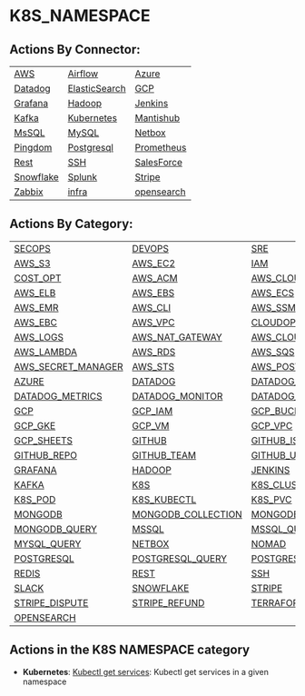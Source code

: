 # K8S\_NAMESPACE

## Actions By Connector:

|                                                             |                                           |                                     |
| ----------------------------------------------------------- | ----------------------------------------- | ----------------------------------- |
| [AWS](action\_AWS.md)                                       | [Airflow](action\_AIRFLOW.md)             | [Azure](action\_AZURE.md)           |
| [Datadog](action\_DATADOG.md)                               | [ElasticSearch](action\_ELASTICSEARCH.md) | [GCP](action\_GCP.md)               |
| [Grafana](action\_GRAFANA.md)                               | [Hadoop](action\_HADOOP.md)               | [Jenkins](action\_JENKINS.md)       |
| [Kafka](../guides/connectors/apache-kafka/action\_kafka.md) | [Kubernetes](action\_KUBERNETES.md)       | [Mantishub](action\_MANTISHUB.md)   |
| [MsSQL](action\_MSSQL.md)                                   | [MySQL](action\_MYSQL.md)                 | [Netbox](action\_NETBOX.md)         |
| [Pingdom](action\_PINGDOM.md)                               | [Postgresql](action\_POSTGRESQL.md)       | [Prometheus](action\_PROMETHEUS.md) |
| [Rest](action\_REST.md)                                     | [SSH](action\_SSH.md)                     | [SalesForce](action\_SALESFORCE.md) |
| [Snowflake](action\_SNOWFLAKE.md)                           | [Splunk](action\_SPLUNK.md)               | [Stripe](action\_STRIPE.md)         |
| [Zabbix](action\_ZABBIX.md)                                 | [infra](action\_INFRA.md)                 | [opensearch](action\_OPENSEARCH.md) |

## Actions By Category:

|                                                             |                                                       |                                                   |
| ----------------------------------------------------------- | ----------------------------------------------------- | ------------------------------------------------- |
| [SECOPS](action\_SECOPS.md)                                 | [DEVOPS](action\_DEVOPS.md)                           | [SRE](action\_SRE.md)                             |
| [AWS\_S3](action\_AWS\_S3.md)                               | [AWS\_EC2](action\_AWS\_EC2.md)                       | [IAM](action\_IAM.md)                             |
| [COST\_OPT](action\_COST\_OPT.md)                           | [AWS\_ACM](action\_AWS\_ACM.md)                       | [AWS\_CLOUDWATCH](action\_AWS\_CLOUDWATCH.md)     |
| [AWS\_ELB](action\_AWS\_ELB.md)                             | [AWS\_EBS](action\_AWS\_EBS.md)                       | [AWS\_ECS](action\_AWS\_ECS.md)                   |
| [AWS\_EMR](action\_AWS\_EMR.md)                             | [AWS\_CLI](action\_AWS\_CLI.md)                       | [AWS\_SSM](action\_AWS\_SSM.md)                   |
| [AWS\_EBC](action\_AWS\_EBC.md)                             | [AWS\_VPC](action\_AWS\_VPC.md)                       | [CLOUDOPS](action\_CLOUDOPS.md)                   |
| [AWS\_LOGS](action\_AWS\_LOGS.md)                           | [AWS\_NAT\_GATEWAY](action\_AWS\_NAT\_GATEWAY.md)     | [AWS\_CLOUDTRAIL](action\_AWS\_CLOUDTRAIL.md)     |
| [AWS\_LAMBDA](action\_AWS\_LAMBDA.md)                       | [AWS\_RDS](action\_AWS\_RDS.md)                       | [AWS\_SQS](action\_AWS\_SQS.md)                   |
| [AWS\_SECRET\_MANAGER](action\_AWS\_SECRET\_MANAGER.md)     | [AWS\_STS](action\_AWS\_STS.md)                       | [AWS\_POSTGRES](action\_AWS\_POSTGRES.md)         |
| [AZURE](action\_AZURE.md)                                   | [DATADOG](action\_DATADOG.md)                         | [DATADOG\_INCIDENT](action\_DATADOG\_INCIDENT.md) |
| [DATADOG\_METRICS](action\_DATADOG\_METRICS.md)             | [DATADOG\_MONITOR](action\_DATADOG\_MONITOR.md)       | [DATADOG\_ALERTS](action\_DATADOG\_ALERTS.md)     |
| [GCP](action\_GCP.md)                                       | [GCP\_IAM](action\_GCP\_IAM.md)                       | [GCP\_BUCKET](action\_GCP\_BUCKET.md)             |
| [GCP\_GKE](action\_GCP\_GKE.md)                             | [GCP\_VM](action\_GCP\_VM.md)                         | [GCP\_VPC](action\_GCP\_VPC.md)                   |
| [GCP\_SHEETS](action\_GCP\_SHEETS.md)                       | [GITHUB](action\_GITHUB.md)                           | [GITHUB\_ISSUE](action\_GITHUB\_ISSUE.md)         |
| [GITHUB\_REPO](action\_GITHUB\_REPO.md)                     | [GITHUB\_TEAM](action\_GITHUB\_TEAM.md)               | [GITHUB\_USER](action\_GITHUB\_USER.md)           |
| [GRAFANA](action\_GRAFANA.md)                               | [HADOOP](action\_HADOOP.md)                           | [JENKINS](action\_JENKINS.md)                     |
| [KAFKA](../guides/connectors/apache-kafka/action\_kafka.md) | [K8S](action\_K8S.md)                                 | [K8S\_CLUSTER](action\_K8S\_CLUSTER.md)           |
| [K8S\_POD](action\_K8S\_POD.md)                             | [K8S\_KUBECTL](action\_K8S\_KUBECTL.md)               | [K8S\_PVC](action\_K8S\_PVC.md)                   |
| [MONGODB](action\_MONGODB.md)                               | [MONGODB\_COLLECTION](action\_MONGODB\_COLLECTION.md) | [MONGODB\_CLUSTER](action\_MONGODB\_CLUSTER.md)   |
| [MONGODB\_QUERY](action\_MONGODB\_QUERY.md)                 | [MSSQL](action\_MSSQL.md)                             | [MSSQL\_QUERY](action\_MSSQL\_QUERY.md)           |
| [MYSQL\_QUERY](action\_MYSQL\_QUERY.md)                     | [NETBOX](action\_NETBOX.md)                           | [NOMAD](action\_NOMAD.md)                         |
| [POSTGRESQL](action\_POSTGRESQL.md)                         | [POSTGRESQL\_QUERY](action\_POSTGRESQL\_QUERY.md)     | [POSTGRESQL\_TABLE](action\_POSTGRESQL\_TABLE.md) |
| [REDIS](action\_REDIS.md)                                   | [REST](action\_REST.md)                               | [SSH](action\_SSH.md)                             |
| [SLACK](action\_SLACK.md)                                   | [SNOWFLAKE](action\_SNOWFLAKE.md)                     | [STRIPE](action\_STRIPE.md)                       |
| [STRIPE\_DISPUTE](action\_STRIPE\_DISPUTE.md)               | [STRIPE\_REFUND](action\_STRIPE\_REFUND.md)           | [TERRAFORM](action\_TERRAFORM.md)                 |
| [OPENSEARCH](action\_OPENSEARCH.md)                         |                                                       |                                                   |

## Actions in the K8S NAMESPACE category

* **Kubernetes**: [Kubectl get services](https://github.com/unskript/Awesome-CloudOps-Automation/tree/master/Kubernetes/legos/k8s\_kubectl\_get\_service\_namespace/README.md): Kubectl get services in a given namespace
